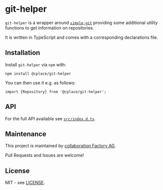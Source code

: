 # git-helper

`git-helper` is a wrapper around [`simple-git`](https://github.com/steveukx/git-js) providing some additional utility functions to get information on repositories.

It is written in TypeScript and comes with a corresponding declarations file.


## Installation

Install `git-helper` via `npm` with:

    npm install @cplace/git-helper

You can then use it e.g. as follows:

    import {Repository} from '@cplace/git-helper';


## API

For the full API available see [`src/index.d.ts`](src/index.d.ts).


## Maintenance

This project is maintained by [collaboration Factory AG](https://www.collaboration-factory.de).

Pull Requests and Issues are welcome!


## License

MIT - see [LICENSE](LICENSE).
